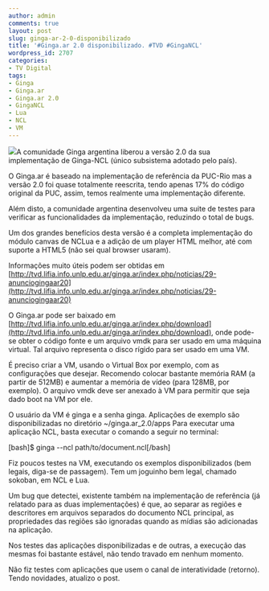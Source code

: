 ```yaml
---
author: admin
comments: true
layout: post
slug: ginga-ar-2-0-disponibilizado
title: '#Ginga.ar 2.0 disponibilizado. #TVD #GingaNCL'
wordpress_id: 2707
categories:
- TV Digital
tags:
- Ginga
- Ginga.ar
- Ginga.ar 2.0
- GingaNCL
- Lua
- NCL
- VM
---
```


[![](http://manoelcampos.com/wp-content/uploads/gingaar.jpg)](http://manoelcampos.com/wp-content/uploads/gingaar.jpg)A comunidade Ginga argentina liberou a versão 2.0 da sua implementação de Ginga-NCL (único subsistema adotado pelo país).

O Ginga.ar é baseado na implementação de referência da PUC-Rio mas a versão 2.0 foi quase totalmente reescrita, tendo apenas 17% do código original da PUC, assim, temos realmente uma implementação diferente.

Além disto, a comunidade argentina desenvolveu uma suite de testes para verificar as funcionalidades da implementação, reduzindo o total de bugs.<!-- more -->

Um dos grandes benefícios desta versão é a completa implementação do módulo canvas de NCLua e a adição de um player HTML melhor, até com suporte a HTML5 (não sei qual browser usaram).

Informações muito úteis podem ser obtidas em [http://tvd.lifia.info.unlp.edu.ar/ginga.ar/index.php/noticias/29-anunciogingaar20](http://tvd.lifia.info.unlp.edu.ar/ginga.ar/index.php/noticias/29-anunciogingaar20)

O Ginga.ar pode ser baixado em [http://tvd.lifia.info.unlp.edu.ar/ginga.ar/index.php/download](http://tvd.lifia.info.unlp.edu.ar/ginga.ar/index.php/download), onde pode-se obter o código fonte e um arquivo vmdk para ser usado em uma máquina virtual. Tal arquivo representa o disco rígido para ser usado em uma VM.

É preciso criar a VM, usando o Virtual Box por exemplo, com as configurações que desejar.
Recomendo colocar bastante memória RAM (a partir de 512MB) e aumentar a memória de vídeo (para 128MB, por exemplo).
O arquivo vmdk deve ser anexado à VM para permitir que seja dado boot na VM por ele.

O usuário da VM é ginga e a senha ginga. Aplicações de exemplo são disponibilizadas no diretório ~/ginga.ar_2.0/apps
Para executar uma aplicação NCL, basta executar o comando a seguir no terminal:

[bash]$ ginga --ncl path/to/document.ncl[/bash]

Fiz poucos testes na VM, executando os exemplos disponibilizados (bem legais, diga-se de passagem).
Tem um joguinho bem legal, chamado sokoban, em NCL e Lua.

Um bug que detectei, existente também na implementação de referência (já relatado para as duas implementações) é que, ao separar as regiões e descritores em arquivos separados do documento NCL principal, as propriedades das regiões são ignoradas quando as mídias são adicionadas na aplicação.

Nos testes das aplicações disponibilizadas e de outras, a execução das mesmas foi bastante estável, não tendo travado em nenhum momento.

Não fiz testes com aplicações que usem o canal de interatividade (retorno). Tendo novidades, atualizo o post.
